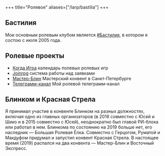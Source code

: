+++
 title="Ролевое"
 aliases=["/larp/bastilia"]
+++
## Бастилия
Мои основным ролевым клубом является [#Бастилия](http://bastilia.ru/), в котором я состою с июля 2005 года.
## Ролевые проекты
- [Когда Игра](http://kogda-igra.ru/) календарь полевых ролевых игр
- [Joinrpg](https://joinrpg.ru) система работы над заявками
- [Мастер-Блин](https://mblincom.tilda.ws) Мастерский конвент в Санкт-Петербурге
- [Телеграмм-канал](https://t.me/leo_bastilia) Мой ролевой телеграмм-канал

## Блинком и Красная Стрела

Я принимал участие в конвенте Блинком на разных должностях, включая одно из главных организаторов (в 2016 совместно с Юсей и Шико и в 2015 совместно с Юсей), неоднократно был главой РИ-блока или работал в нем. Блинкома по состоянию на 2019 больше нет, его наследник — Большая Ролевая Ёлка.
Совместно с Герцогом, Руматой и Макдуфом придумал и запустил конвент Красная Стрела. В настоящее время (2019) распался на два конвента — Мастер-Блин и Восточный Экспресс.